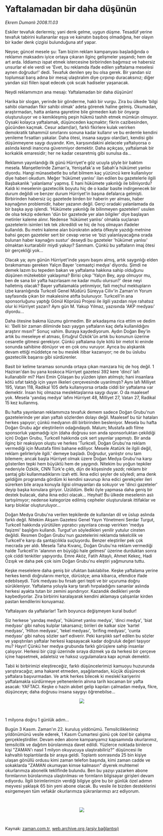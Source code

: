 # Yaftalamadan bir daha düşünün

*Ekrem Dumanlı 2008.11.03*

<tr><td class="metin" colspan="2" style="padding-top: 20px; padding-left: 5px; padding-right: 10px;">Eskiler tevafuk derlermiş; yani denk gelme, uygun düşme. Tesadüf yerine tevafuk tabirini kullananlar eşya ve kainatın başıboş olmadığına, her olayın bir kader denk çizgisi bulunduğuna atıf yapar.</td></tr><tr><td class="metin" colspan="2" style="padding-top: 20px; padding-left: 5px; padding-right: 10px;"><p>Neyse; güncel mesele şu: Tam bizim reklam kampanyası başladığında o reklamın maksadını iyice ortaya çıkaran ilginç gelişmeler yaşandı; hem de art arda. İddiamızı ispat etmek istercesine birbirinden bağımsız ve habersiz unsurlar el ele verdi ve 'Evet, bu reklamda ifade edilen yaftalama meselesi aynen doğrudur!' dedi. Tevafuk denilen şey bu olsa gerek. Bir yandan siz toplumsal barış adına bir mesaj ulaştıralım diye çırpınıp duracaksınız; diğer yandan sizi fiilen ispat edecek çok sıcak hadiseler yaşanacak. 
<p> Neydi reklamımızın ana mesajı: Yaftalamadan bir daha düşünün! 
<p> Harika bir slogan, yerinde bir gönderme, haklı bir vurgu. Zira bu ülkede 'bilgi sahibi olamadan fikir sahibi olmak' adeta görenek haline gelmiş. Okumadan, araştırmadan, hatta anlama gayretine bile girmeden katı bir önyargı oluşturuluyor ve o kemikleşmiş peşin hükmü tashih etmek mümkün olmuyor. Oysaki kolayca yaftalamak, düşünceden kaçmaktır; fikrin cazibesinden, gücünden kaçmak. Cesur adam(lar), farklı fikirlere kulak verirken demokratik tahammül sınırlarını sonuna kadar kullanır ve bu erdemle kendini yenileme fırsatları yakalar. Daha ötesi, insana saygısı olan(lar), kendisi gibi düşünmeyene saygı duyandır. Kim, karşısındakini alelacele yaftalıyorsa o aslında kendi inancına güvenmiyor demektir. Daha açıkçası, yaftalamak bir korkaklık emaresidir; her ne kadar cesaretmiş gibi sunulsa da...
<p> Reklamın yayınlandığı ilk günü Hürriyet'e göz ucuyla şöyle bir baktım mesela. Manşetlerinde Zaman'a, Yenişafak'a ve Sabah'a hükümet yanlısı diyordu. Hangi münasebetle bu sıfat bilmem kaç yüzüncü kere kullanılıyor diye haberi okudum. Meğer 'hükümet yanlısı' ilan edilen bu gazetelerle ilgili Başbakanlık 'yalanlama' yapmış. E hani hükümete yakınlığı ile biliniyordu? Kaldı ki meselenin gazetecilik boyutu hiç de o kadar basite indirgenecek bir durum değildi ve benzer durum Hürriyet'in başına defalarca gelmişti. Birbirinden habersiz üç gazetede birden bir haberin yer alması, haber kaynağının problemidir, haber yazanın değil. Gerçi oradaki yalanlamada da bir başka ayıp işlendi. 'Hükümete yakınlığı ile bilinmeyen gazeteleri' usulen de olsa tekzip ederken 'dün bir gazetede yer alan bilgiler' diye başlayan metinler kaleme alınır. Nedense 'hükümet yanlısı' olmakla suçlanan gazetelerin isimleri tek tek zikredildi ve hiç de hoş olmayan ifadeler kullanıldı. Bu metni kaleme alan bürokratın adeta öfkeyle yazdığı metnine bahsi geçen gazeteler sert bir cevap verse ve 'bizi yalanlayacağına orada bulunan haber kaynağını sustur' deseydi bu gazeteler 'hükümet yanlısı' olmaktan kurtarabilir miydi yakayı? Sanmam. Çünkü bu yaftaların imaj ötesi bir gerçekliği yok...
<p> Olacak ya; aynı günün Hürriyet'inde yaşını başını almış, artık saygınlığı elden bırakmaması gereken Yalçın Bayer 'cemaatçi medya' diyordu. Şimdi ne demek lazım bu tepeden bakan ve yaftalama hakkına sahip olduğunu düşünen mütekebbir yaklaşıma? Birisi çıkıp 'Yalçın Bey, ayıp olmuyor mu, ben de sana bir yafta hazırlasam ne kadar mutlu olursun?' dese neyi halletmiş olacak? Bayer yaftalamakla yetinmiyor, faili meçhul mektupların izbe karanlığında Turkcell Genel Müdürü Süreyya Ciliv'in Zaman'ın Yorum sayfasında çıkan bir makalesine atıfta bulunuyor. Turkcell'in ana sponsorluğunu yaptığı Gönül Köprüsü Projesi ile ilgili yazıdan niye rahatsız olur ki Hürriyet yazarı? Aynı gün M. Yakup Yılmaz, yazısında 'AKP medyası' diyordu...
<p> Daha ötesine bakma lüzumu görmedim. Bir arkadaşıma rica ettim ve dedim ki: 'Belli bir zaman diliminde bazı yaygın yaftaların kaç defa kullanıldığını araştırır mısın?' Sonuç vahim. Buraya kaydediyorum. Aydın Doğan Bey'in artık bu meseleye el atması, Ertuğrul Özkök'ün artık bu konunun üzerine cesaretle gitmesi gerekiyor. Çünkü yaftalama öyle kötü bir metot ki eninde sonunda sahibine dönüyor ve en çok onu vuruyor. Ayrıca bu alışkanlık devam ettiği müddetçe ne bu meslek itibar kazanıyor; ne de bu üslubu gazetecilik başarısı gibi sürdürenler.
<p> Basit bir kelime taraması sonunda ortaya çıkan manzara hiç de hoş değil. 1 Haziran'dan bu yana koskoca Hürriyet gazetesi 392 kere 'dinci' lafı kullanabilir mi? Hani Emin Çölaşan bu yüzden işten atılmıştı; hani insanlara kötü sıfat taktığı için yayın ilkeleri çerçevesinde uyarılmıştı? Aynı lafı Milliyet 195, Vatan 118, Radikal 105 defa kullanıyorsa ortada ciddi bir yaftalama var demektir. İnsan hiç olmazsa meslektaşlarına saygı duyar. O da maalesef yok. Mesela 'yandaş medya' lafını Hürriyet 48, Milliyet 27, Vatan 27, Radikal 15 kez kullanmış. 
<p> Bu hafta yayınlanan reklamımıza tevafuk demem sadece Doğan Grubu'nun gazetelerinde yer alan yaftalı sözlerden dolayı değil. Maalesef bu tür hataları herkes yapıyor; çünkü medyanın dili birbirinden besleniyor. Mesela bu hafta Doğan Grubu ağır eleştirilerin odağındaydı. Malum; Mustafa adlı filme sponsorluk yapmadığı için (daha doğrusu son anda sponsorluktan çekildiği için) Doğan Grubu, Turkcell hakkında çok sert yayınlar yapmıştı. Bir anda ilginç bir reaksiyon oluştu ve herkes 'Turkcell, Doğan Grubu'na reklam vermediği için Mustafa filmi bahane ediliyor. Mesele Atatürk ile ilgili değil, reklam gelirleriyle ilgili.' demeye başladı. Doğrudur, yanlıştır onu tam bilemem; ancak başta Hürriyet olmak üzere Doğan Medya Grubu'na karşı gösterilen tepki hem büyüktü hem de yaygındı. Nitekim bu yoğun tepkiler nedeniyle Özkök, CNN Türk'e çıktı, dün de köşesinde yazdı; reklamı bir şantaj gibi kullanmadıklarını izah etti. İkna edici şeyler de söyledi; ama denk geldiğim programda gördüm ki kendini savunup ikna edici gerekçeler ileri sürerken bile araya konuyla ilgisi olmayanları da sokuyor ve 'dinci gazeteler' deyip başka konulara giriyor. Üzüldüm. Belki öyle yapmasa daha geniş bir destek bulacak, daha ikna edici olacak... Heyhat! Bu ülkede meselenin aslı tartışılmıyor; nedense kategorize edilmiş cepheler oluşturularak ittifaklar ve karşı bloklar oluşturuluyor...
<p> Doğan Medya Grubu'na verilen tepkilerde de kullanılan dil ve üslup aslında farklı değil. Nitekim Akşam Gazetesi Genel Yayın Yönetmeni Serdar Turgut, Turkcell hakkında yürütülen yıpratıcı yayınlara cevap verirken 'medya faşizmi' başlığını kullandı. Turgut'un söyledikleri yenilir yutulur cinsten değildi. Resmen Doğan Grubu'nun gazetelerini reklamda tekelcilik ve Turkcell'e karşı da şantajcılıkla suçluyordu. Benzer eleştiriler pek çok mecrada yer aldı. Mesela Taha Kıvanç, Doğan Grubu'na reklam vermediği halde Turkcell'in 'alanının en büyüğü hale gelmesi' üzerine durduktan sonra çok ciddi tenkitler yapıyordu. Emre Aköz, Fatih Altaylı, Ahmet Kekeç, Hadi Özışık ve daha pek çok isim Doğan Grubu'nu eleştiri yağmuruna tuttu. 
<p> Keşke meselelere daha geniş bir ufuktan bakılabilse. Keşke yaftalama yerine herkes kendi doğrularını mertçe, dürüstçe; ama kibarca, efendice ifade edebilseydi. Türk medyası bu fırsatı geri tepti ve bir uçuruma doğru sürükleniyor. Yaftalama yoluyla karşı tarafı hırpaladığını sananlar aslında herkesi ayakta tutan bir zemini aşındırıyor. Kazandık dedikleri yerde kaybediyorlar. Zira birbirini karalayarak kendini aklamaya çalışanlar kirden pastan kendilerini koruyamaz. 
<p> Yaftalayanı da yaftalarlar! Tarih boyunca değişmeyen kural budur! 
<p> Siz herkese 'yandaş medya', 'hükümet yanlısı medya', 'dinci medya', 'biat medyası' gibi nahoş kulplar takarsanız; birileri de kalkar size 'kartel medyası', 'Hilton medyası', 'tekel medyası', 'brifing medyası', 'cunta medyası' gibi nahoş sözler sarf ediverir. Peki karşılıklı sarf edilen bu sözler ve yapıştırılan yaftalar herkesi kapsayacak kadar doğruluk değeri taşıyor mu? Hayır! Çünkü her medya grubunda farklı görüşlere sahip insanlar çalışıyor. Herkesi bir çizgi üzerinde sıraya dizmek ya da herkesi bir çerçeve içine hapsetmek, adaletsiz ve haksız uygulamalara kapı açmak demektir. 
<p> Tabii ki birbirimizi eleştireceğiz, farklı düşüncelerimizi kamuoyu huzurunda yarıştıracağız; ama hakaret etmeden, aşağılamadan, küçük düşürecek yaftalara başvurmadan. Ve artık herkes bilecek ki meslekî kariyerini yaftalamakla sürdürmeye yeltenenlerin alnına tarih kocaman bir yafta asacak: YAFTACI. Keşke o hazin akıbet gelip kapıları çalmadan medya, fikre, düşünceye; daha doğrusu insana saygıyı öğrenebilse...
<p><p align="center"><img border="0" src="http://web.archive.org/web/20081206141948im_/http://medya.zaman.com.tr/2008/11/03/tiraj.gif"/>
<p><br/>
<p>1 milyona doğru 1 günlük adım...
<p>Bugün 3 Kasım. Zaman'ın 22. kuruluş yıldönümü. Temsilciliklerimiz yıldönümünü vesile ederek, 1 Kasım Cumartesi günü çok özel bir çalışma gerçekleştirdiler. Devam eden abone kampanyamız kapsamında okurlarımız, temsilcilik ve dağıtım bürolarımıza davet edildi. Yüzlerce noktada binlerce kişi "ZAMAN'ı nasıl 1 milyon okuyucuya ulaştırabiliriz?" düşüncesi ile kahvaltılı toplantılarda bir araya geldi. Toplantı sonrasında 25 bin kişiye ulaşan gönüllü ordusu kimi zaman telefon başında, kimi zaman cadde ve sokaklarda "ZAMAN okumayan kimse kalmasın" diyerek muhtemel okurlarımıza abonelik teklifinde bulundu. Ben bu yazıyı yazarken abone formlarının bürolarımıza ulaştırılması ve formların bilgisayar girişleri devam ediyordu. İlgili birimlerimizin verdiği bilgiye göre bu bir günlük özel adımın meyvesi yaklaşık 65 bin yeni abone olacak. Bu vesile ile bizden desteklerini esirgemeyen tüm vefakâr okurlarımıza şükranlarımızı arz ediyorum.
<p><br/>
<p><p align="center"><img border="0" src="http://web.archive.org/web/20081206141948im_/http://medya.zaman.com.tr/2008/11/03/dergi.gif"/>
<p>
<p><br/></p></p></p></p></p></p></p></p></p></p></p></p></p></p></p></p></p></p></p></p></p></p></p></td></tr>

Kaynak: [zaman.com.tr](http://zaman.com.tr/yazar.do?yazino=756290), [web.archive.org (arşiv bağlantısı)](http://web.archive.org/web/20081206141948/http://www.zaman.com.tr:80/yazar.do?yazino=756290)
